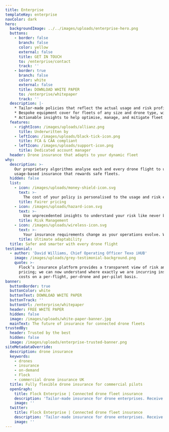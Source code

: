 ```yaml
---
title: Enterprise
templateKey: enterprise
navColor: dark
hero:
  backgroundImage: ../../images/uploads/enterprise-hero.png
  buttons:
    - border: false
      branch: false
      color: yellow
      external: false
      title: GET IN TOUCH
      to: /enterprise/contact
      track: ''
    - border: true
      branch: false
      color: white
      external: false
      title: DOWNLOAD WHITE PAPER
      to: /enterprise/whitepaper
      track: ''
  description: |-
    * Tailor-made policies that reflect the actual usage and risk profile of your drone fleet
    * Bespoke equipment cover for fleets of any size and drone type, with flexible liability limits (up to £25M)
    * Actionable insights to help optimise, manage, and mitigate fleet risk
  features:
    - rightIcon: /images/uploads/allianz.png
      title: Underwritten by
    - leftIcon: /images/uploads/black-tick-icon.png
      title: FCA & CAA compliant
    - leftIcon: /images/uploads/support-icon.png
      title: Dedicated account manager
  header: Drone insurance that adapts to your dynamic fleet
why:
  description: >-
    Our proprietary algorithms analyse each and every drone flight to unlock
    usage-based insurance that rewards safe fleets.
  hidden: false
  list:
    - icon: /images/uploads/money-shield-icon.svg
      text: >-
        The cost of your policy is personalised to the usage and risk exposure of your fleet. Safer flights are rewarded with lower prices. Increased transparency provides ultimate control over the price of your insurance.
      title: Fairer pricing
    - icon: /images/uploads/hazard-icon.svg
      text: >-
        Use unprecedented insights to understand your risk like never before, down to an individual flight level. Use these insights to identify and mitigate risks before they even occur.
      title: Risk Management
    - icon: /images/uploads/wireless-icon.svg
      text: >-
        Your insurance requirements change as your operations evolve. With a dedicated account manager, you can seamlessly adapt your Flock Enterprise policy to the needs of your growing or changing fleet.
      title: Ultimate adaptability
  title: Safer and smarter with every drone flight
testimonial:
  - author: 'David Williams, Chief Operating Officer Texo iHUB'
    image: /images/uploads/grey-testimonial-background.png
    quote: >-
      Flock’s insurance platform provides a transparent view of risk and
      pricing; we can now understand where exactly we are incurring insurance
      costs on a per-flight, per-drone and per-pilot basis.
banner:
  buttonBorder: true
  buttonColor: white
  buttonText: DOWNLOAD WHITE PAPER
  buttonTrack: ''
  buttonUrl: /enterprise/whitepaper
  header: FREE WHITE PAPER
  hidden: false
  image: /images/uploads/white-paper-banner.jpg
  mainText: The future of insurance for connected drone fleets
trustedBy:
  header: Trusted by the best
  hidden: false
  image: /images/uploads/enterprise-trusted-banner.png
siteMetadataOverride:
  description: drone insurance
  keywords:
    - drones
    - insurance
    - on-demand
    - Flock
    - commercial drone insurance UK
  title: Fully flexible drone insurance for commercial pilots
  openGraph:
    title: Flock Enterprise | Connected drone fleet insurance
    description: 'Tailor-made insurance for drone enterprises. Receive a customised policy that reflect the usage and risk of your fleet, along with actionable insights to help you fly safer.'
    image: ''
  twitter:
    title: Flock Enterprise | Connected drone fleet insurance
    description: 'Tailor-made insurance for drone enterprises. Receive a customised policy that reflect the usage and risk of your fleet, along with actionable insights to help you fly safer.'
    image: ''
---
```

